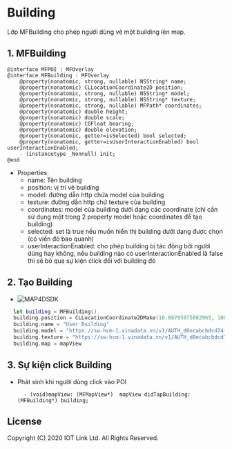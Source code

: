 # Building
Lớp MFBuilding cho phép người dùng vẽ một building lên map.


## 1. MFBuilding

```objc
@interface MFPOI : MFOverlay
@interface MFBuilding : MFOverlay
    @property(nonatomic, strong, nullable) NSString* name;
    @property(nonatomic) CLLocationCoordinate2D position;
    @property(nonatomic, strong, nullable) NSString* model;
    @property(nonatomic, strong, nullable) NSString* texture;
    @property(nonatomic, strong, nullable) MFPath* coordinates;
    @property(nonatomic) double height;
    @property(nonatomic) double scale;
    @property(nonatomic) CGFloat bearing;
    @property(nonatomic) double elevation;
    @property(nonatomic, getter=isSelected) bool selected;
    @property(nonatomic, getter=isUserInteractionEnabled) bool userInteractionEnabled;
    - (instancetype _Nonnull) init;
@end
```  

- Properties:
    + name: Tên building
    + position: vị trí vẽ building
    + model: đường dẫn http chứa model của building
    + texture: đường dẫn http chứ texture của building
    + coordinates: model của building dưới dạng các coordinate (chỉ cần sử dụng một trong 2 property model hoặc coordinates để tạo building)
    + selected: set là true nếu muốn hiển thị building dưới dạng được chọn (có viền đỏ bao quanh)
    + userInteractionEnabled: cho phép building bị tác động bởi người dùng hay không, nếu building nào có userInteractionEnabled là false thì sẽ bỏ qua sự kiện click đối với building đó

## 2. Tạo Building

  -  ![MAP4DSDK](../resource/../../resource/v1.4/user-building.png) 
  
```swift
  let building = MFBuilding()
  building.position = CLLocationCoordinate2DMake(16.08795975082965, 108.22837829589844)
  building.name = "User Building"
  building.model = "https://sw-hcm-1.vinadata.vn/v1/AUTH_d0ecabcbdcd74f6aa6ac9a5da528eb78/sdk/models/5b21d9a5cd18d02d045a5e99"
  building.texture = "https://sw-hcm-1.vinadata.vn/v1/AUTH_d0ecabcbdcd74f6aa6ac9a5da528eb78/sdk/textures/0cb35e1610c34e55946a7839356d8f66.jpg"
  building.map = mapView
```

## 3. Sự kiện click Building

  - Phát sinh khi người dùng click vào POI
    ```objc
      - (void)mapView: (MFMapView*)  mapView didTapBuilding: (MFBuilding*) building;
    ```


License
-------

Copyright (C) 2020 IOT Link Ltd. All Rights Reserved.